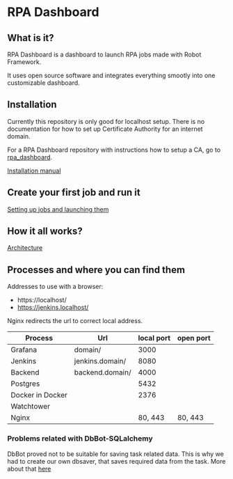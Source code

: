 RPA Dashboard
===

## What is it?

RPA Dashboard is a dashboard to launch RPA jobs made with Robot Framework.

It uses open source software and integrates everything smootly into one customizable dashboard.

## Installation
Currently this repository is only good for localhost setup. There is no documentation for how to set up Certificate Authority for an internet domain.

For a RPA Dashboard repository with instructions how to setup a CA, go to [rpa_dashboard](https://github.com/Robo-Project/rpa_dashboard).

[Installation manual](documentation/installation.md)

## Create your first job and run it

[Setting up jobs and launching them](documentation/manual.md)

## How it all works?
[Architecture](documentation/architecture.md)

## Processes and where you can find them
Addresses to use with a browser:
- https://localhost/
- https://jenkins.localhost/

Nginx redirects the url to correct local address.

| Process          | Url               | local port | open port |
| ---------------- | ----------------- | ---------- | --------- |
| Grafana          | domain/           | 3000       |           |
| Jenkins          | jenkins.domain/   | 8080       |           |
| Backend          | backend.domain/   | 4000       |           |
| Postgres         |                   | 5432       |           |
| Docker in Docker |                   | 2376       |           |
| Watchtower       |                   |            |           |
| Nginx            |                   | 80, 443    | 80, 443   |

### Problems related with DbBot-SQLalchemy

DbBot proved not to be suitable for saving task related data. This is why we had to create our own dbsaver, that saves required data from the task. More about that [here](documentation/dbbotreport.md)
